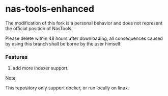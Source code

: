# nas-tools-enhanced

The modification of this fork is a personal behavior and does not represent the official position of NasTools.

Please delete within 48 hours after downloading, all consequences caused by using this branch shall be borne by the user himself.

### Features

1. add more indexer support.

Note:

This repository only support docker, or run locally on linux.

